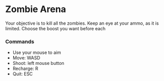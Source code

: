 # Zombie Arena
Your objective is to kill all the zombies. Keep an eye at your ammo, as it is limited.
Choose the boost you want before each 
### Commands
- Use your mouse to aim
- Move: WASD
- Shoot: left mouse button
- Recharge: R
- Quit: ESC
